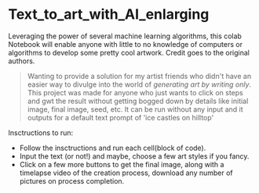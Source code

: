 # Text_to_art_with_AI_enlarging
Leveraging the power of several machine learning algorithms, this colab Notebook will enable anyone with little to no knowledge of computers or algorithms to develop some pretty cool artwork. Credit goes to the original authors. 

> Wanting to provide a solution for my artist friends who didn't have an easier way to divulge into the world of *generating art by writing only*.
> <br> This project was made for anyone who just wants to click on steps and gwt the result without getting bogged down by details like initial image, final image, seed, etc.
> It can be run without any input and it outputs for a default text prompt of 'ice castles on hilltop'


Insctructions to run:
* Follow the insctructions and run each cell(block of code).
* Input the text (or not!) and maybe, choose a few art styles if you fancy. 
* Click on a few more buttons to get the final image, along with a timelapse video of the creation process, download any number of pictures on process completion.
